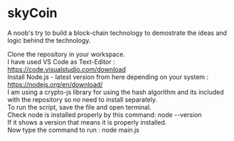 # skyCoin
A noob's try to build a block-chain technology to demostrate the ideas and logic behind the technology.

Clone the repository in your workspace.<br />
I have used VS Code as Text-Editor : https://code.visualstudio.com/download<br />
Install Node.js - latest version from here depending on your system : https://nodejs.org/en/download/<br />
I am using a crypto-js library for using the hash algorithm and its included with the repository so no need to install separately.<br />
To run the script, save the file and open terminal.<br />
Check node is installed properly by this command: node --version<br />
If it shows a version that means it is properly installed.<br />
Now type the command to run : node main.js<br />
